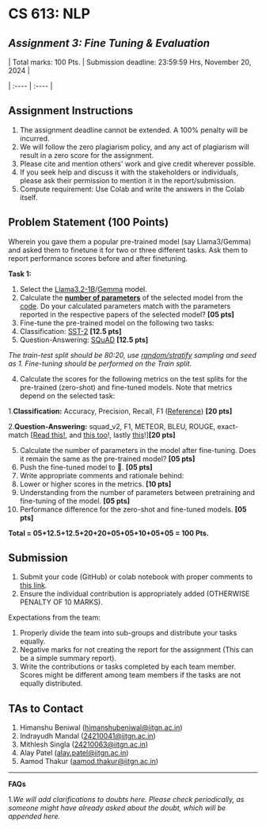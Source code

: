 # **CS 613: NLP**

## *Assignment 3: Fine Tuning & Evaluation*

| Total marks: 100 Pts.  | Submission deadline: 23:59:59 Hrs, November 20, 2024  |

| :---- | :---- |

## **Assignment Instructions**

1. The assignment deadline cannot be extended. A 100% penalty will be incurred.
2. We will follow the zero plagiarism policy, and any act of plagiarism will result in a zero score for the assignment.
3. Please cite and mention others' work and give credit wherever possible.
4. If you seek help and discuss it with the stakeholders or individuals, please ask their permission to mention it in the report/submission.
5. Compute requirement: Use Colab and write the answers in the Colab itself.

## **Problem Statement (100 Points)**

Wherein you gave them a popular pre-trained model (say Llama3/Gemma) and asked them to finetune it for two or three different tasks. Ask them to report performance scores before and after finetuning.

**Task 1:**

1. Select the [Llama3.2-1B](https://huggingface.co/meta-llama/Llama-3.2-1B)/[Gemma](https://huggingface.co/google/gemma-2-2b-it) model.
2. Calculate the [**number of parameters**](https://docs.google.com/document/d/1WSiqdhmYx2Stm3JyZWgYSvj0t2-BTGabYsS74af0394/edit?usp=sharing) of the selected model from the [code](https://stackoverflow.com/questions/49201236/check-the-total-number-of-parameters-in-a-pytorch-model). Do your calculated parameters match with the parameters reported in the respective papers of the selected model? **\[05 pts\]**
3. Fine-tune the pre-trained model on the following two tasks:
4. Classification: [SST-2](https://www.kaggle.com/datasets/atulanandjha/stanford-sentiment-treebank-v2-sst2) **\[12.5 pts\]**
5. Question-Answering: [SQuAD](https://huggingface.co/datasets/squad_v2) **\[12.5 pts\]**

*The train-test split should be 80:20, use [random/stratify](https://discuss.huggingface.co/t/how-to-split-hugging-face-dataset-to-train-and-test/20885/3) sampling and seed as 1\. Fine-tuning should be performed on the Train split.*

4. Calculate the scores for the following metrics on the test splits for the pre-trained (zero-shot) and fine-tuned models. Note that metrics depend on the selected task:

1.**Classification:** Accuracy, Precision, Recall, F1 ([Reference](https://huggingface.co/docs/evaluate/en/choosing_a_metric)) **\[20 pts\]**

2.**Question-Answering:** squad\_v2, F1, METEOR, BLEU, ROUGE, exact-match \[[Read this\!](https://huggingface.co/tasks/question-answering), and [this too](https://anthonywchen.github.io/Papers/evaluatingqa/mrqa_slides.pdf)\!, lastly [this](https://huggingface.co/docs/datasets/v1.1.0/loading_metrics.html)\!\]**\[20 pts\]**

5. Calculate the number of parameters in the model after fine-tuning. Does it remain the same as the pre-trained model? **\[05 pts\]**
6. Push the fine-tuned model to 🤗. **\[05 pts\]**
7. Write appropriate comments and rationale behind:
8. Lower or higher scores in the metrics.  **\[10 pts\]**
9. Understanding from the number of parameters between pretraining and fine-tuning of the model. **\[05 pts\]**
10. Performance difference for the zero-shot and fine-tuned models. **\[05 pts\]**

**Total  \= 05+12.5+12.5+20+20+05+05+10+05+05 \= 100 Pts.**

## **Submission**

1. Submit your code (GitHub) or colab notebook with proper comments to [this link](https://docs.google.com/forms/d/e/1FAIpQLScqZK08h4ngBm2VwfuSaoCPUKH3zxGVypNh5i3PIJNyHnENPQ/viewform?usp=sf_link).
2. Ensure the individual contribution is appropriately added (OTHERWISE PENALTY OF 10 MARKS).

Expectations from the team:

1. Properly divide the team into sub-groups and distribute your tasks equally.
2. Negative marks for not creating the report for the assignment (This can be a simple summary report).
3. Write the contributions or tasks completed by each team member. Scores might be different among team members if the tasks are not equally distributed.

## **TAs to Contact**

1. Himanshu Beniwal (himanshubeniwal@iitgn.ac.in)
2. Indrayudh Mandal (24210041@iitgn.ac.in)
3. Mithlesh Singla (24210063@iitgn.ac.in)
4. Alay Patel (alay.patel@iitgn.ac.in)
5. Aamod Thakur (aamod.thakur@iitgn.ac.in)

---

**FAQs**

1.*We will add clarifications to doubts here. Please check periodically, as someone might have already asked about the doubt, which will be appended here.*
